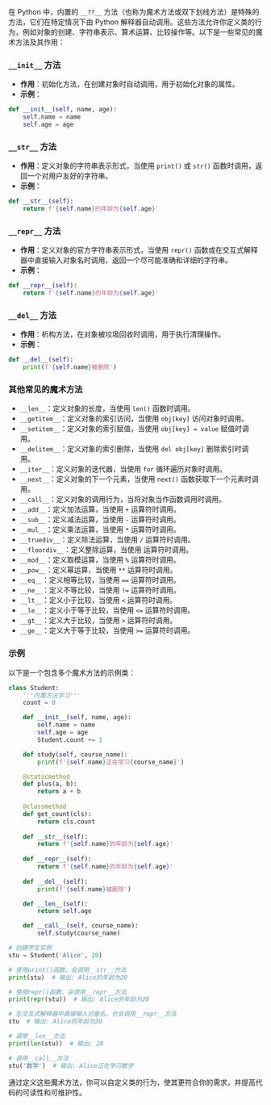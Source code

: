 在 Python 中，内置的 `__??__` 方法（也称为魔术方法或双下划线方法）是特殊的方法，它们在特定情况下由 Python 解释器自动调用。这些方法允许你定义类的行为，例如对象的创建、字符串表示、算术运算、比较操作等。以下是一些常见的魔术方法及其作用：

### `__init__` 方法

- **作用**：初始化方法，在创建对象时自动调用，用于初始化对象的属性。
- **示例**：

```python
def __init__(self, name, age):
    self.name = name
    self.age = age
```

### `__str__` 方法

- **作用**：定义对象的字符串表示形式，当使用 `print()` 或 `str()` 函数时调用，返回一个对用户友好的字符串。
- **示例**：

```python
def __str__(self):
    return f'{self.name}的年龄为{self.age}'
```

### `__repr__` 方法

- **作用**：定义对象的官方字符串表示形式，当使用 `repr()` 函数或在交互式解释器中直接输入对象名时调用，返回一个尽可能准确和详细的字符串。
- **示例**：

```python
def __repr__(self):
    return f'{self.name}的年龄为{self.age}'
```

### `__del__` 方法

- **作用**：析构方法，在对象被垃圾回收时调用，用于执行清理操作。
- **示例**：

```python
def __del__(self):
    print(f'{self.name}被删除')
```

### 其他常见的魔术方法

- `__len__`：定义对象的长度，当使用 `len()` 函数时调用。
- `__getitem__`：定义对象的索引访问，当使用 `obj[key]` 访问对象时调用。
- `__setitem__`：定义对象的索引赋值，当使用 `obj[key] = value` 赋值时调用。
- `__delitem__`：定义对象的索引删除，当使用 `del obj[key]` 删除索引时调用。
- `__iter__`：定义对象的迭代器，当使用 `for` 循环遍历对象时调用。
- `__next__`：定义对象的下一个元素，当使用 `next()` 函数获取下一个元素时调用。
- `__call__`：定义对象的调用行为，当将对象当作函数调用时调用。
- `__add__`：定义加法运算，当使用 `+` 运算符时调用。
- `__sub__`：定义减法运算，当使用 `-` 运算符时调用。
- `__mul__`：定义乘法运算，当使用 `*` 运算符时调用。
- `__truediv__`：定义除法运算，当使用 `/` 运算符时调用。
- `__floordiv__`：定义整除运算，当使用  运算符时调用。
- `__mod__`：定义取模运算，当使用 `%` 运算符时调用。
- `__pow__`：定义幂运算，当使用 `**` 运算符时调用。
- `__eq__`：定义相等比较，当使用 `==` 运算符时调用。
- `__ne__`：定义不等比较，当使用 `!=` 运算符时调用。
- `__lt__`：定义小于比较，当使用 `<` 运算符时调用。
- `__le__`：定义小于等于比较，当使用 `<=` 运算符时调用。
- `__gt__`：定义大于比较，当使用 `>` 运算符时调用。
- `__ge__`：定义大于等于比较，当使用 `>=` 运算符时调用。

### 示例

以下是一个包含多个魔术方法的示例类：

```python
class Student:
    '''内置方法学习'''
    count = 0

    def __init__(self, name, age):
        self.name = name
        self.age = age
        Student.count += 1

    def study(self, course_name):
        print(f'{self.name}正在学习{course_name}')

    @staticmethod
    def plus(a, b):
        return a + b
    
    @classmethod
    def get_count(cls):
        return cls.count
    
    def __str__(self):
        return f'{self.name}的年龄为{self.age}'
    
    def __repr__(self):
        return f'{self.name}的年龄为{self.age}'
    
    def __del__(self):
        print(f'{self.name}被删除')

    def __len__(self):
        return self.age

    def __call__(self, course_name):
        self.study(course_name)

# 创建学生实例
stu = Student('Alice', 20)

# 使用print()函数，会调用__str__方法
print(stu)  # 输出: Alice的年龄为20

# 使用repr()函数，会调用__repr__方法
print(repr(stu))  # 输出: Alice的年龄为20

# 在交互式解释器中直接输入对象名，也会调用__repr__方法
stu  # 输出: Alice的年龄为20

# 调用__len__方法
print(len(stu))  # 输出: 20

# 调用__call__方法
stu('数学')  # 输出: Alice正在学习数学
```

通过定义这些魔术方法，你可以自定义类的行为，使其更符合你的需求，并提高代码的可读性和可维护性。